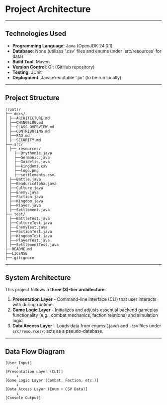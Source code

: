 # Project Architecture
---
## **Technologies Used**
- **Programming Language**: Java (OpenJDK 24.0.1)
- **Database**: None (utilizes '.csv' files and enums under 'src/resources' for data)
- **Build Tool**: Maven
- **Version Control**: Git (GitHub repository)
- **Testing**: JUnit
- **Deployment**: Java executable '.jar' (to be run locally)
---
## **Project Structure**
```text
(root)/
├── docs/
│ ├──ARCHITECTURE.md
│ ├──CHANGELOG.md
│ ├──CLASS_OVERVIEW.md
│ ├──CONTRIBUTING.md
│ ├──FAQ.md
│ ├──SECURITY.md
├── src/
│ ├── resources/
│   ├──Brythonic.java
│   ├──Germanic.java
│   ├──Goidelic.java
│   ├──kingdoms.csv
│   ├──logo.png
│   ├──settlements.csv
│ ├──Battle.java
│ ├──BeaduricAlpha.java
│ ├──Culture.java
│ ├──Enemy.java
│ ├──Faction.java
│ ├──Kingdom.java
│ ├──Player.java
│ ├──Settlement.java
├── test/
│ ├──BattleTest.java
│ ├──CultureTest.java
│ ├──EnemyTest.java
│ ├──FactionTest.java
│ ├──KingdomTest.java
│ ├──PlayerTest.java
│ ├──SettlementTest.java
├──README.md
├──LICENSE
├──.gitignore
```
---
## **System Architecture**
This project follows a **three (3)-tier architecture**:
1. **Presentation Layer** - Command-line interface (CLI) that user interacts with during runtime. 
2. **Game Logic Layer** - Initializes and adjusts essential backend gameplay functionality (e.g., combat mechanics, faction relations) and simulation logic.
3. **Data Access Layer** – Loads data from enums (.java) and `.csv` files under `src/resources/`; acts as a pseudo-database.
---
## **Data Flow Diagram**
```plaintext
[User Input]
     ↓
[Presentation Layer (CLI)]
     ↓
[Game Logic Layer (Combat, Faction, etc.)]
     ↓
[Data Access Layer (Enum + CSV Data)]
     ↓
[Console Output]
```

